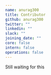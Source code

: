 ```yaml
---
name: anurag300
title: Contributor
github: anurag300
twitter: ""
linkedin: ""
slack: ""
joining_date: ""
core: false
intern: false
operations: false
---
```


Still waiting for this
